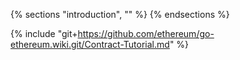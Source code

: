 {% sections "introduction", "" %}
{% endsections %}

{% include "git+https://github.com/ethereum/go-ethereum.wiki.git/Contract-Tutorial.md" %}

